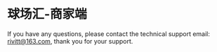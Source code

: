 # 球场汇-商家端




If you have any questions, please contact the technical support email: rivitt@163.com, thank you for your support.
